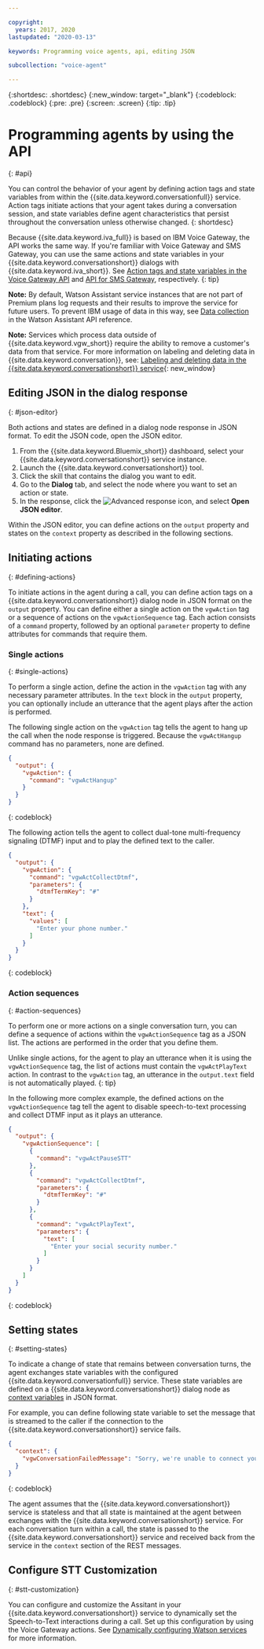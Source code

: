 ```yaml
---

copyright:
  years: 2017, 2020
lastupdated: "2020-03-13"

keywords: Programming voice agents, api, editing JSON

subcollection: "voice-agent"

---
```


{:shortdesc: .shortdesc}
{:new_window: target="_blank"}
{:codeblock: .codeblock}
{:pre: .pre}
{:screen: .screen}
{:tip: .tip}

# Programming agents by using the API
{: #api}

You can control the behavior of your agent by defining action tags and state variables from within the {{site.data.keyword.conversationfull}} service. Action tags initiate actions that your agent takes during a conversation session, and state variables define agent characteristics that persist throughout the conversation unless otherwise changed.
{: shortdesc}

Because {{site.data.keyword.iva_full}} is based on IBM Voice Gateway, the API works the same way. If you're familiar with Voice Gateway and SMS Gateway, you can use the same actions and state variables in your {{site.data.keyword.conversationshort}} dialogs with {{site.data.keyword.iva_short}}. See [Action tags and state variables in the Voice Gateway API](https://www.ibm.com/support/knowledgecenter/SS4U29/api.html) and [API for SMS Gateway](https://www.ibm.com/support/knowledgecenter/SS4U29/sms_api.html), respectively.
{: tip}

**Note:** By default, Watson Assistant service instances that are not part of Premium plans log requests and their results to improve the service for future users. To prevent IBM usage of data in this way, see [Data collection](https://cloud.ibm.com/apidocs/assistant/assistant-v2#data-collection) in the Watson Assistant API reference.

**Note:** Services which process data outside of {{site.data.keyword.vgw_short}} require the ability to remove a customer's data from that service. For more information on labeling and deleting data in {{site.data.keyword.conversation}}, see: [Labeling and deleting data in the {{site.data.keyword.conversationshort}} service](https://cloud.ibm.com/docs/assistant?topic=assistant-information-security#information-security-gdpr-wa){: new_window}

## Editing JSON in the dialog response
{: #json-editor}

Both actions and states are defined in a dialog node response in JSON format. To edit the JSON code, open the JSON editor.

1. From the {{site.data.keyword.Bluemix_short}} dashboard, select your {{site.data.keyword.conversationshort}} service instance.
1. Launch the {{site.data.keyword.conversationshort}} tool.
1. Click the skill that contains the dialog you want to edit.
1. Go to the **Dialog** tab, and select the node where you want to set an action or state.
1. In the response, click the ![Advanced response](../conversation/images/kabob.png) icon, and select **Open JSON editor**.

Within the JSON editor, you can define actions on the `output` property and states on the `context` property as described in the following sections.

## Initiating actions
{: #defining-actions}

To initiate actions in the agent during a call, you can define action tags on a {{site.data.keyword.conversationshort}} dialog node in JSON format on the `output` property. You can define either a single action on the `vgwAction` tag or a sequence of actions on the `vgwActionSequence` tag. Each action consists of a `command` property, followed by an optional `parameter` property to define attributes for commands that require them.

### Single actions
{: #single-actions}

To perform a single action, define the action in the `vgwAction` tag with any necessary parameter attributes. In the `text` block in the `output` property, you can optionally include an utterance that the agent plays after the action is performed.

The following single action on the `vgwAction` tag tells the agent to hang up the call when the node response is triggered. Because the `vgwActHangup` command has no parameters, none are defined.
```json
{
  "output": {
    "vgwAction": {
      "command": "vgwActHangup"
    }
  }
}
```
{: codeblock}

The following action tells the agent to collect dual-tone multi-frequency signaling (DTMF) input and to play the defined text to the caller.

```json
{
  "output": {
    "vgwAction": {
      "command": "vgwActCollectDtmf",
      "parameters": {
        "dtmfTermKey": "#"
      }
    },
    "text": {
      "values": [
        "Enter your phone number."
      ]
    }
  }
}
```
{: codeblock}

### Action sequences
{: #action-sequences}

To perform one or more actions on a single conversation turn, you can define a sequence of actions within the `vgwActionSequence` tag as a JSON list. The actions are performed in the order that you define them.

Unlike single actions, for the agent to play an utterance when it is using the `vgwActionSequence` tag, the list of actions must contain the `vgwActPlayText` action. In contrast to the `vgwAction` tag, an utterance in the `output.text` field is not automatically played.
{: tip}

In the following more complex example, the defined actions on the `vgwActionSequence` tag tell the agent to disable speech-to-text processing and collect DTMF input as it plays an utterance.

```json
{
  "output": {
    "vgwActionSequence": [
      {
        "command": "vgwActPauseSTT"
      },
      {
        "command": "vgwActCollectDtmf",
        "parameters": {
          "dtmfTermKey": "#"
        }
      },
      {
        "command": "vgwActPlayText",
        "parameters": {
          "text": [
            "Enter your social security number."
          ]
        }
      }
    ]
  }
}

```
{: codeblock}

## Setting states
{: #setting-states}

To indicate a change of state that remains between conversation turns, the agent exchanges state variables with the configured {{site.data.keyword.conversationfull}} service. These state variables are defined on a {{site.data.keyword.conversationshort}} dialog node as [context variables](/docs/services/assistant?topic=assistant-dialog-build#dialog-build) in JSON format.

For example, you can define following state variable to set the message that is streamed to the caller if the connection to the {{site.data.keyword.conversationshort}} service fails.

```json
{
  "context": {
    "vgwConversationFailedMessage": "Sorry, we're unable to connect you to our help line. Please try again later."
  }
}
```
{: codeblock}

The agent assumes that the {{site.data.keyword.conversationshort}} service is stateless and that all state is maintained at the agent between exchanges with the {{site.data.keyword.conversationshort}} service. For each conversation turn within a call, the state is passed to the {{site.data.keyword.conversationshort}} service and received back from the service in the `context` section of the REST messages.

## Configure STT Customization
{: #stt-customization}

You can configure and customize the Assitant in your {{site.data.keyword.conversationshort}} service to dynamically set the Speech-to-Text interactions during a call. Set up this configuration by using the Voice Gateway actions. See [Dynamically configuring Watson services](https://www.ibm.com/support/knowledgecenter/SS4U29/dynamicspeech.html) for more information. 
